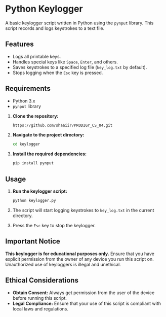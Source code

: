 # Python Keylogger

A basic keylogger script written in Python using the `pynput` library. This script records and logs keystrokes to a text file.

## Features

- Logs all printable keys.
- Handles special keys like `Space`, `Enter`, and others.
- Saves keystrokes to a specified log file (`key_log.txt` by default).
- Stops logging when the `Esc` key is pressed.

## Requirements

- Python 3.x
- `pynput` library

1. **Clone the repository:**

    ```bash
   https://github.com/shaaiir/PRODIGY_CS_04.git
    ```

2. **Navigate to the project directory:**

    ```bash
    cd keylogger
    ```

3. **Install the required dependencies:**

    ```bash
    pip install pynput
    ```

## Usage

1. **Run the keylogger script:**

    ```bash
    python keylogger.py
    ```

2. The script will start logging keystrokes to `key_log.txt` in the current directory.

3. Press the `Esc` key to stop the keylogger.

## Important Notice

**This keylogger is for educational purposes only.** Ensure that you have explicit permission from the owner of any device you run this script on. Unauthorized use of keyloggers is illegal and unethical.

## Ethical Considerations

- **Obtain Consent:** Always get permission from the user of the device before running this script.
- **Legal Compliance:** Ensure that your use of this script is compliant with local laws and regulations.
